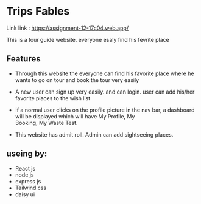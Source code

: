 
# Trips Fables
Link link : https://assignment-12-17c04.web.app/

This is a tour guide website. everyone esaly find his fevrite place


## Features

 
- Through this website the everyone can find his favorite place where he wants to go on tour and book the tour very easily

- A new user can sign up very easily.  and can login.  user can add his/her favorite places to the wish list

- If a normal user clicks on the profile picture in the nav bar, a dashboard will be displayed which will have My Profile, My Booking, My Waste Test.

- This website has admit roll. Admin can add sightseeing places.
 
 ## useing by:
 - React js
 - node js
 - express js
 - Tailwind css
 - daisy ui
